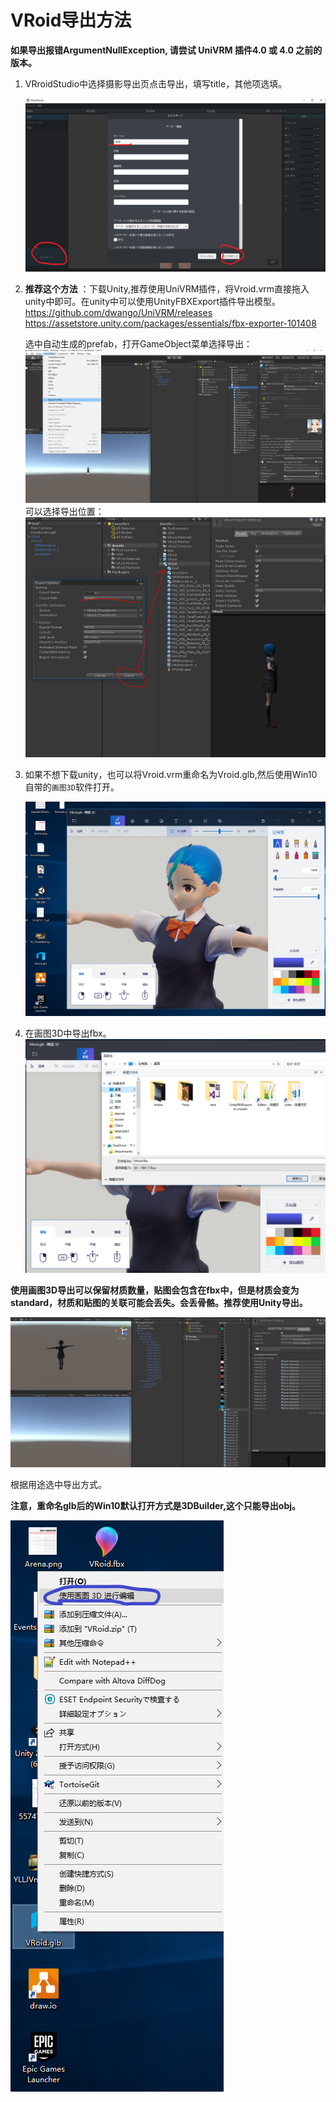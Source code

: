 # VRoid导出方法

**如果导出报错ArgumentNullException, 请尝试 UniVRM 插件4.0 或 4.0 之前的版本。**

1. VRroidStudio中选择摄影导出页点击导出，填写title，其他项选填。
   
   ![image](pic/1.png)

2. **推荐这个方法** ：下载Unity,推荐使用UniVRM插件，将Vroid.vrm直接拖入unity中即可。在unity中可以使用UnityFBXExport插件导出模型。
   https://github.com/dwango/UniVRM/releases
   https://assetstore.unity.com/packages/essentials/fbx-exporter-101408  

    选中自动生成的prefab，打开GameObject菜单选择导出：
    ![image](pic/2.1.png)
    可以选择导出位置：
    ![image](pic/2.2.png)

1. 如果不想下载unity，也可以将Vroid.vrm重命名为Vroid.glb,然后使用Win10自带的`画图3D`软件打开。
   
   ![image](pic/2.PNG)

2. 在画图3D中导出fbx。
   ![image](pic/3.PNG)

   
**使用画图3D导出可以保留材质数量，贴图会包含在fbx中，但是材质会变为standard，材质和贴图的关联可能会丢失。会丢骨骼。推荐使用Unity导出。**

   ![image](pic/4.PNG)

根据用途选中导出方式。

**注意，重命名glb后的Win10默认打开方式是3DBuilder,这个只能导出obj。**

![image](pic/5.png)

